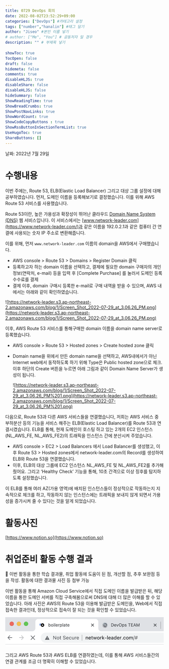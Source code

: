 ```yaml
---
title: 0729 DevOps 회의
date: 2022-08-02T23:52:29+09:00
categories: ["DevOps"] #카테고리 설정
tags: ["number","hanalin"] #태그 달기
author: "Jiseo" #본인 이름 넣기  
# author: ["Me", "You"] # 공동저자 일 경우
description: "" # 부제목 넣기

showToc: true
TocOpen: false
draft: false
hidemeta: false
comments: true
disableHLJS: true 
disableShare: false
disableHLJS: false  
hideSummary: false
ShowReadingTime: true
ShowBreadCrumbs: true
ShowPostNavLinks: true
ShowWordCount: true
ShowCodeCopyButtons : true
ShowRssButtonInSectionTermList: true
UseHugoToc: true
ShareButtons: []
---
```



날짜: 2022년 7월 29일

# 수행내용

이번 주에는, Route 53, ELB(Elastic Load Balancer) 그리고 대상 그룹 설정에 대해 공부하였습니다. 먼저, 도메인 이름을 등록해보기로 결정했습니다. 이를 위해 AWS Route 53 서비스를 사용했습니다.

Route 53이란, 높은 가용성과 확장성이 뛰어난 클라우드 [Domain Name System (DNS)](https://aws.amazon.com/ko/route53/what-is-dns/) 웹 서비스입니다. 이 서비스에서는 [www.network-leader.com](https://www.network-leader.com/)과 같은 이름을 192.0.2.1과 같은 컴퓨터 간 연결에 사용되는 숫자 IP 주소로 변환해줍니다.

이를 위해, 먼저 `www.network-leader.com` 이름의 domain을 AWS에서 구매했습니다.

- AWS console > Route 53 > Domains > Register Domain 클릭
- 등록하고자 하는 domain 이름을 선택하고, 결제에 필요한 domain 구매자의 개인 정보(연락처, e-mail) 등을 입력 후 [Complete Purchase] 를 눌러서 도메인 등록 수수료를 결제
- 결제 이후, domain 구매시 등록한 e-mail로 구매 내역을 받을 수 있으며, AWS 내에서는 아래와 같이 확인하였습니다.

![https://network-leader.s3.ap-northeast-2.amazonaws.com/blog/1/Screen_Shot_2022-07-29_at_3.06.26_PM.png](https://network-leader.s3.ap-northeast-2.amazonaws.com/blog/1/Screen_Shot_2022-07-29_at_3.06.26_PM.png)

이후, AWS Route 53 서비스를 통해구매한 domain 이름을 domain name server로 등록했습니다.

- AWS console > Route 53 > Hosted zones > Create hosted zone 클릭
- Domain name을 위에서 만든 domain name을 선택하고, AWS내에서가 아닌 Internet web에서 동작하도록 하기 위해 Type은 Public hosted zone으로 체크. 이후 하단의 Create 버튼을 누르면 아래 그림과 같이 Domain Name Server가 생성이 됩니다.
    
    ![https://network-leader.s3.ap-northeast-2.amazonaws.com/blog/1/Screen_Shot_2022-07-29_at_3.06.26_PM%201.png](https://network-leader.s3.ap-northeast-2.amazonaws.com/blog/1/Screen_Shot_2022-07-29_at_3.06.26_PM%201.png)
    

다음으로, Route 53과 다른 AWS 서비스들을 연결했습니다, 저희는 AWS 서비스 중 부하분산 등의 기능을 서비스 해주는 ELB(Elastic Load Balancer)를 Route 53과 연결시켰습니다. ELB를 통해, 현재 도메인이 호스팅 하고 있는 2개의 EC2 인스턴스(NL_AWS_FE, NL_AWS_FE2)의 트래픽을 인스턴스 간에 분산시켜 주었습니다.

- AWS console > EC2 > Load Balancers 에서 Load Balancer를 생성했고, 이후 Route 53 > Hosted zones에서 network-leader.com의 Record를 생성하여 ELB와 Route 53을 연결했습니다.
- 이후, ELB의 대상 그룹에 EC2 인스턴스 NL_AWS_FE 및 NL_AWS_FE2를 추가해줬어요. 그리고 ‘Healthy Check’ 기능을 통해, 10초 간격으로 이상 징후를 탐지하도록 설정했습니다.

이 ELB를 통해 여러 AZ(가용 영역)에 배치된 인스턴스들이 정상적으로 작동하는지 지속적으로 체크를 하고, 작동하지 않는 인스턴스에는 트래픽을 보내지 않게 되면서 가용성을 증가시켜 줄 수 있다는 것을 알게 되었습니다.

# 활동사진

[https://www.notion.so](https://www.notion.so)

# 취업준비 활동 수행 결과

<aside>
📎 이번 활동을 통한 학습 결과물, 취업 활동에 도움이 된 점, 개선할 점, 추후 보완점 등을 작성.
활동에 대한 결과물 사진 등 첨부 가능

</aside>

이번 활동을 통해 Amazon Cloud Service에서 직접 도메인 이름을 발급받은 뒤, 해당 이름을 통한 도메인 서버를 직접 구축해봄으로써 DNS에 대해 더 많은 이해를 할 수 있었습니다. 아래 사진은 AWS의 Route 53을 이용해 발급받은 도메인을, Web에서 직접 접속한 결과인데, 정상적으로 접속이 잘 되는 것을 확인할 수 있었습니다.

![Screen Shot 2022-07-29 at 5.59.56 PM.png](images/Screen_Shot_2022-07-29_at_5.59.56_PM.png)

그리고 AWS Route 53과 AWS ELB를 연결하였는데, 이를 통해 AWS 서비스들간의 연결 관계를 조금 더 명확히 이해할 수 있었습니다.